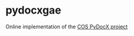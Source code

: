 pydocxgae
=========

Online implementation of the [COS PyDocX project](https://github.com/tonyteate/pydocx)
